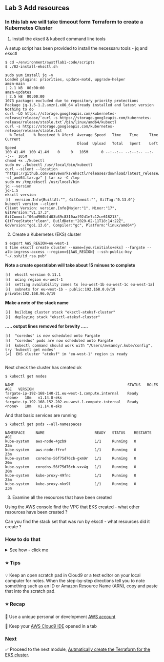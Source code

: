 ## Lab 3 Add resources

### In this lab we will take timeout form Terraform to create a Kubernetes Cluster



1. Install the eksctl & kubectl command line tools

A setup script has been provided to install the necessaru tools - jq and eksctl 

```console
$ cd ~/environment/awstflab1-code/scripts
$ ./02-install-eksctl.sh
```

```
sudo yum install jq -y
Loaded plugins: priorities, update-motd, upgrade-helper
amzn-main                                                                                                                                                                                 | 2.1 kB  00:00:00     
amzn-updates                                                                                                                                                                              | 2.5 kB  00:00:00     
1073 packages excluded due to repository priority protections
Package jq-1.5-1.2.amzn1.x86_64 already installed and latest version
Nothing to do
curl -LO https://storage.googleapis.com/kubernetes-release/release/`curl -s https://storage.googleapis.com/kubernetes-release/release/stable.txt`/bin/linux/amd64/kubectl
curl -s https://storage.googleapis.com/kubernetes-release/release/stable.txt
  % Total    % Received % Xferd  Average Speed   Time    Time     Time  Current
                                 Dload  Upload   Total   Spent    Left  Speed
100 41.4M  100 41.4M    0     0   105M      0 --:--:-- --:--:-- --:--:--  105M
chmod +x ./kubectl
sudo mv ./kubectl /usr/local/bin/kubectl
curl --silent --location "https://github.com/weaveworks/eksctl/releases/download/latest_release/eksctl_$(uname -s)_amd64.tar.gz" | tar xz -C /tmp
sudo mv /tmp/eksctl /usr/local/bin
jq --version
jq-1.5
eksctl version
[ℹ]  version.Info{BuiltAt:"", GitCommit:"", GitTag:"0.13.0"}
kubectl version --client
Client Version: version.Info{Major:"1", Minor:"17", GitVersion:"v1.17.3", GitCommit:"06ad960bfd03b39c8310aaf92d1e7c12ce618213", GitTreeState:"clean", BuildDate:"2020-02-11T18:14:22Z", GoVersion:"go1.13.6", Compiler:"gc", Platform:"linux/amd64"}
```

2. Create a Kubernetes (EKS) cluster

```console
$ export AWS_REGION=eu-west-1
$ time eksctl create cluster --name=[yourinitials+eks] --fargate --alb-ingress-access --region=${AWS_REGION} --ssh-public-key "~/.ssh/id_rsa.pub"
```
**Note a create operatiobn will take about 15 minues to complete**
```
[ℹ]  eksctl version 0.11.1
[ℹ]  using region eu-west-1
[ℹ]  setting availability zones to [eu-west-1b eu-west-1c eu-west-1a]
[ℹ]  subnets for eu-west-1b - public:192.168.0.0/19 private:192.168.96.0/19
```


**Make a note of the stack name**
```
[ℹ]  building cluster stack "eksctl-ateksf-cluster"
[ℹ]  deploying stack "eksctl-ateksf-cluster"
```
**..... output lines removed for brevity .....**

```
[ℹ]  "coredns" is now scheduled onto Fargate
[ℹ]  "coredns" pods are now scheduled onto Fargate
[ℹ]  kubectl command should work with "/Users/awsandy/.kube/config", try 'kubectl get nodes'
[✔]  EKS cluster "ateksf" in "eu-west-1" region is ready


```

Next check the cluster has created ok
```console
$ kubectl get nodes
```
```
NAME                                                    STATUS   ROLES    AGE   VERSION
fargate-ip-192-168-140-21.eu-west-1.compute.internal    Ready    <none>   18m   v1.14.8-eks
fargate-ip-192-168-152-202.eu-west-1.compute.internal   Ready    <none>   18m   v1.14.8-eks
```

And that basic services are running

```console
$ kubectl get pods --all-namespaces
```
```
NAMESPACE     NAME                       READY   STATUS    RESTARTS   AGE
kube-system   aws-node-4gzb9             1/1     Running   0          23m
kube-system   aws-node-ffrxf             1/1     Running   0          23m
kube-system   coredns-56f75d76cb-gxm9r   1/1     Running   0          20m
kube-system   coredns-56f75d76cb-vxv4g   1/1     Running   0          20m
kube-system   kube-proxy-49fnc           1/1     Running   0          23m
kube-system   kube-proxy-nkx9l           1/1     Running   0          23m

```


3. Examine all the resources that have been created
   
Using the AWS console find the VPC that EKS created - what other resources have been created ? 

Can you find the stack set that was run by eksctl - what resources did it create ?
### How to do that
<details>
<summary>See how - click me</summary>
<p>
Using the AWS Console navigate to CloudFormation!

```python
print("hello world!")
```
</p>
</details>



### :star: Tips

:bulb: Keep an open scratch pad in Cloud9 or a text editor on your local computer
for notes.  When the step-by-step directions tell you to note something such as
an ID or Amazon Resource Name (ARN), copy and paste that into the scratch pad.

### :star: Recap

:key: Use a unique personal or development [AWS account](#aws-account)

:key: Keep your [AWS Cloud9 IDE](#aws-cloud9-ide) opened in a tab

### Next

:white_check_mark: Proceed to the next module, [Autmatically create the Terraform for the EKS cluster](../pull_terraform).



